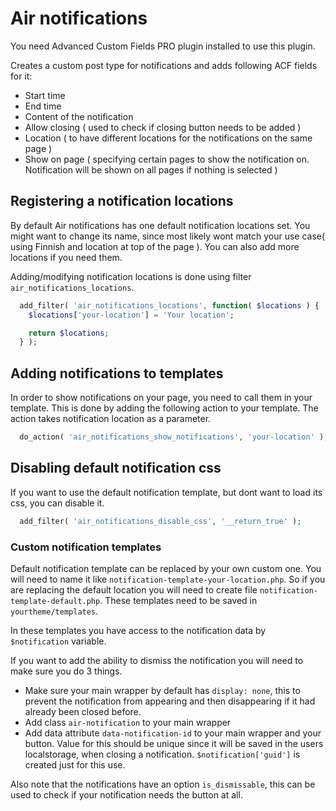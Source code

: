 # Air notifications

You need Advanced Custom Fields PRO plugin installed to use this plugin.

Creates a custom post type for notifications and adds following ACF fields for it:
* Start time
* End time
* Content of the notification
* Allow closing ( used to check if closing button needs to be added )
* Location ( to have different locations for the notifications on the same page )
* Show on page ( specifying certain pages to show the notification on. Notification will be shown on all pages if nothing is selected )

## Registering a notification locations

By default Air notifications has one default notification locations set. You might want to change its name, since most likely wont match your use case( using Finnish and location at top of the page ). You can also add more locations if you need them. 

Adding/modifying notification locations is done using filter `air_notifications_locations`.
```php
  add_filter( 'air_notifications_locations', function( $locations ) {
    $locations['your-location'] = 'Your location';

    return $locations;
  } );
```

## Adding notifications to templates

In order to show notifications on your page, you need to call them in your template. This is done by adding the following action to your template. The action takes notification location as a parameter.

```php
  do_action( 'air_notifications_show_notifications', 'your-location' );
```

## Disabling default notification css

If you want to use the default notification template, but dont want to load its css, you can disable it.

```php
  add_filter( 'air_notifications_disable_css', '__return_true' );
```

### Custom notification templates

Default notification template can be replaced by your own custom one. You will need to name it like `notification-template-your-location.php`. So if you are replacing the default location you will need to create file `notification-template-default.php`. These templates need to be saved in `yourtheme/templates`.

In these templates you have access to the notification data by `$notification` variable.

If you want to add the ability to dismiss the notification you will need to make sure you do 3 things.
* Make sure your main wrapper by default has `display: none`, this to prevent the notification from appearing and then disappearing if it had already been closed before.
* Add class `air-notification` to your main wrapper
* Add data attribute `data-notification-id` to your main wrapper and your button. Value for this should be unique since it will be saved in the users localstorage, when closing a notification. `$notification['guid']` is created just for this use.

Also note that the notifications have an option `is_dismissable`, this can be used to check if your notification needs the button at all.

